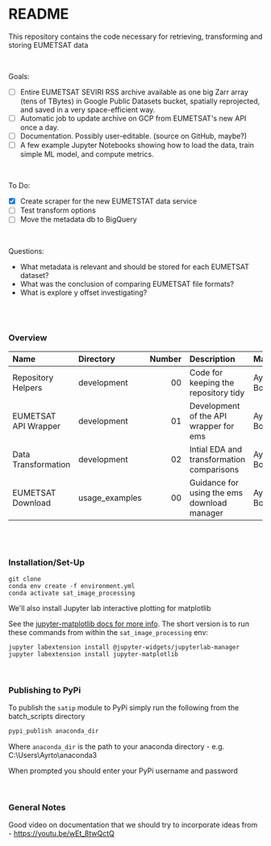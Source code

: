 # README

This repository contains the code necessary for retrieving, transforming and storing EUMETSAT data

<br>

Goals:

- [ ] Entire EUMETSAT SEVIRI RSS archive available as one big Zarr array (tens of TBytes) in Google Public Datasets bucket, spatially reprojected, and saved in a very space-efficient way.
- [ ] Automatic job to update archive on GCP from EUMETSAT's new API once a day.
- [ ] Documentation.  Possibly user-editable.  (source on GitHub, maybe?)
- [ ] A few example Jupyter Notebooks showing how to load the data, train simple ML model, and compute metrics.

<br>

To Do:

- [x] Create scraper for the new EUMETSTAT data service
- [ ] Test transform options
- [ ] Move the metadata db to BigQuery

<br>

Questions:

* What metadata is relevant and should be stored for each EUMETSAT dataset?
* What was the conclusion of comparing EUMETSAT file formats?
* What is explore y offset investigating?

<br>
<br>

### Overview

| Name                 | Directory      |   Number | Description                                 | Maintainer   |
|:---------------------|:---------------|---------:|:--------------------------------------------|:-------------|
| Repository Helpers   | development    |       00 | Code for keeping the repository tidy        | Ayrton Bourn |
| EUMETSAT API Wrapper | development    |       01 | Development of the API wrapper for ems      | Ayrton Bourn |
| Data Transformation  | development    |       02 | Intial EDA and transformation comparisons   | Ayrton Bourn |
| EUMETSAT Download    | usage_examples |       00 | Guidance for using the ems download manager | Ayrton Bourn |

<br>
<br>

### Installation/Set-Up

```
git clone
conda env create -f environment.yml
conda activate sat_image_processing
```

We'll also install Jupyter lab interactive plotting for matplotlib

See the [jupyter-matplotlib docs for more info](https://github.com/matplotlib/jupyter-matplotlib).  The short version is to run these commands from within the `sat_image_processing` env:

```
jupyter labextension install @jupyter-widgets/jupyterlab-manager
jupyter labextension install jupyter-matplotlib
```

<br>

### Publishing to PyPi

To publish the `satip` module to PyPi simply run the following from the batch_scripts directory

```bash
pypi_publish anaconda_dir
```

Where `anaconda_dir` is the path to your anaconda directory - e.g. C:\Users\Ayrto\anaconda3

When prompted you should enter your PyPi username and password

<br>

### General Notes

Good video on documentation that we should try to incorporate ideas from - https://youtu.be/wEt_8twQctQ